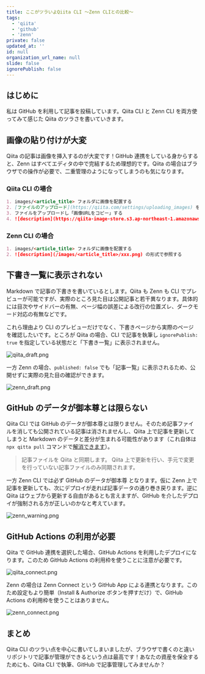 ```yaml
---
title: ここがツラいよQiita CLI ～Zenn CLIとの比較～
tags:
  - 'qiita'
  - 'github'
  - 'zenn'
private: false
updated_at: ''
id: null
organization_url_name: null
slide: false
ignorePublish: false
---
```


## はじめに

私は GitHub を利用して記事を投稿しています。Qiita CLI と Zenn CLI を両方使ってみて感じた Qiita のツラさを書いていきます。

## 画像の貼り付けが大変

Qiita の記事は画像を挿入するのが大変です！GitHub 連携をしている身からすると、Zenn はすべてエディタの中で完結するため理想的です。Qiita の場合はブラウザでの操作が必要で、二重管理のようになってしまうのも気になります。

### Qiita CLI の場合

```md
1. images/<article_title> フォルダに画像を配置する
2. [ファイルのアップロード](https://qiita.com/settings/uploading_images) を開く
3. ファイルをアップロードし「画像URLをコピー」する
4. ![description](https://qiita-image-store.s3.ap-northeast-1.amazonaws.com/xxx.png) の形式で参照する
```

### Zenn CLI の場合

```md
1. images/<article_title> フォルダに画像を配置する
2. ![description](/images/<article_title>/xxx.png) の形式で参照する
```

## 下書き一覧に表示されない

Markdown で記事の下書きを書いているとします。Qiita も Zenn も CLI でプレビューが可能ですが、実際のところ見た目は公開記事と若干異なります。具体的には目次やサイドバーの有無、ページ幅の誤差による改行の位置ズレ、ダークモード対応の有無などです。

これら理由より CLI のプレビューだけでなく、下書きページから実際のページを確認したいです。ところが Qiita の場合、CLI で記事を執筆し `ignorePublish: true` を指定している状態だと「下書き一覧」に表示されません。

![qiita_draft.png](https://qiita-image-store.s3.ap-northeast-1.amazonaws.com/0/3852183/34db136c-a4fe-bf16-a346-5cb5b994d6f4.png)

一方 Zenn の場合、`published: false` でも「記事一覧」に表示されるため、公開せずに実際の見た目の確認ができます。

![zenn_draft.png](https://qiita-image-store.s3.ap-northeast-1.amazonaws.com/0/3852183/662862dc-842c-5add-fe30-abbcc2db8c99.png)

## GitHub のデータが御本尊とは限らない

Qiita CLI では GitHub のデータが御本尊とは限りません。そのため記事ファイルを消しても公開されている記事は消されませんし、Qiita 上で記事を更新してしまうと Markdown のデータと差分が生まれる可能性があります（これ自体は `npx qitta pull` コマンドで[解消できます](https://github.com/increments/qiita-cli?tab=readme-ov-file#pull)）。

> 記事ファイルを Qiita と同期します。
Qiita 上で更新を行い、手元で変更を行っていない記事ファイルのみ同期されます。

一方 Zenn CLI では必ず GitHub のデータが御本尊 となります。仮に Zenn 上で記事を更新しても、次にデプロイが走れば記事データの通り巻き戻ります。逆に Qiita はウェブから更新する自由があるとも言えますが、GitHub を介したデプロイが強制される方が正しいのかなと考えています。

![zenn_warning.png](https://qiita-image-store.s3.ap-northeast-1.amazonaws.com/0/3852183/7dc4e9c2-16d8-093c-5e7f-c7fece8777a7.png)

## GitHub Actions の利用が必要

Qiita で GitHub 連携を選択した場合、GitHub Actions を利用したデプロイになります。このため GitHub Actions の利用枠を使うことに注意が必要です。

![qiita_connect.png](https://qiita-image-store.s3.ap-northeast-1.amazonaws.com/0/3852183/e46eff4d-25b0-921f-0f47-9411f16e7510.png)

Zenn の場合は Zenn Connect という GitHub App による連携となります。このため設定もより簡単（Install & Authorize ボタンを押すだけ）で、GitHub Actions の利用枠を使うことはありません。

![zenn_connect.png](https://qiita-image-store.s3.ap-northeast-1.amazonaws.com/0/3852183/e1fa7129-6b0a-82e8-8363-a633b60ba456.png)

## まとめ

Qiita CLI のツラい点を中心に書いてしまいましたが、ブラウザで書くのと違いリポジトリで記事が管理ができるという点は最高です！あなたの資産を保全するためにも、Qiita CLI で執筆、GitHub で記事管理してみませんか？
